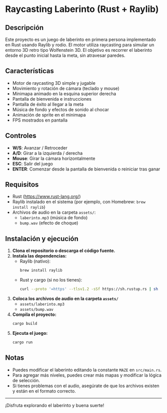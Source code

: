 # Raycasting Laberinto (Rust + Raylib)

## Descripción
Este proyecto es un juego de laberinto en primera persona implementado en Rust usando Raylib y rodio. El motor utiliza raycasting para simular un entorno 3D retro tipo Wolfenstein 3D. El objetivo es recorrer el laberinto desde el punto inicial hasta la meta, sin atravesar paredes.

## Características
- Motor de raycasting 3D simple y jugable
- Movimiento y rotación de cámara (teclado y mouse)
- Minimapa animado en la esquina superior derecha
- Pantalla de bienvenida e instrucciones
- Pantalla de éxito al llegar a la meta
- Música de fondo y efectos de sonido al chocar
- Animación de sprite en el minimapa
- FPS mostrados en pantalla

## Controles
- **W/S**: Avanzar / Retroceder
- **A/D**: Girar a la izquierda / derecha
- **Mouse**: Girar la cámara horizontalmente
- **ESC**: Salir del juego
- **ENTER**: Comenzar desde la pantalla de bienvenida o reiniciar tras ganar

## Requisitos
- Rust (https://www.rust-lang.org/)
- Raylib instalado en el sistema (por ejemplo, con Homebrew: `brew install raylib`)
- Archivos de audio en la carpeta `assets/`:
  - `laberinto.mp3` (música de fondo)
  - `bump.wav` (efecto de choque)

## Instalación y ejecución
1. **Clona el repositorio o descarga el código fuente.**
2. **Instala las dependencias:**
   - Raylib (nativo):
     ```sh
     brew install raylib
     ```
   - Rust y cargo (si no los tienes):
     ```sh
     curl --proto '=https' --tlsv1.2 -sSf https://sh.rustup.rs | sh
     ```
3. **Coloca los archivos de audio en la carpeta `assets/`**
   - `assets/laberinto.mp3`
   - `assets/bump.wav`
4. **Compila el proyecto:**
   ```sh
   cargo build
   ```
5. **Ejecuta el juego:**
   ```sh
   cargo run
   ```

## Notas
- Puedes modificar el laberinto editando la constante `MAZE` en `src/main.rs`.
- Para agregar más niveles, puedes crear más mapas y modificar la lógica de selección.
- Si tienes problemas con el audio, asegúrate de que los archivos existen y están en el formato correcto.

---
¡Disfruta explorando el laberinto y buena suerte! 
